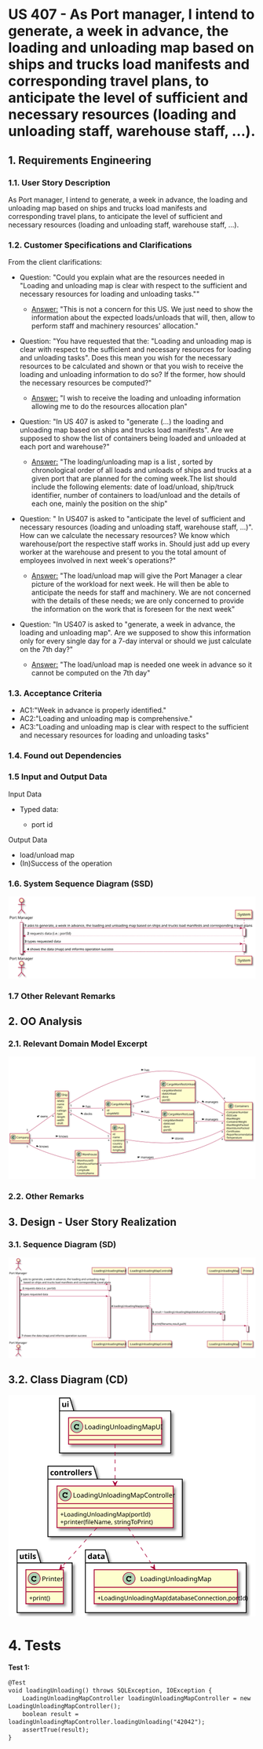 # US 407 - As Port manager, I intend to generate, a week in advance, the loading and unloading map based on ships and trucks load manifests and corresponding travel plans, to anticipate the level of sufficient and necessary resources (loading and unloading staff, warehouse staff, ...).

## 1. Requirements Engineering

### 1.1. User Story Description

As Port manager, I intend to generate, a week in advance, the loading and unloading map based on ships and trucks load manifests and corresponding travel plans, to anticipate the level of sufficient and necessary resources (loading and unloading staff, warehouse staff, ...).

### 1.2. Customer Specifications and Clarifications


From the client clarifications:

* Question: "Could you explain what are the resources needed in "Loading and unloading map is clear with respect to the sufficient and necessary resources for loading and unloading tasks.""
	* [Answer:](https://moodle.isep.ipp.pt/mod/forum/discuss.php?d=13441) "This is not a concern for this US. We just need to show the information about the expected loads/unloads that will, then, allow to perform staff and machinery resources' allocation."

* Question: "You have requested that the: "Loading and unloading map is clear with respect to the sufficient and necessary resources for loading and unloading tasks". Does this mean you wish for the necessary resources to be calculated and shown or that you wish to receive the loading and unloading information to do so? If the former, how should the necessary resources be computed?"
	* [Answer:](https://moodle.isep.ipp.pt/mod/forum/discuss.php?d=13627) "I wish to receive the loading and unloading information allowing me to do the resources allocation plan"

* Question: "In US 407 is asked to "generate (...) the loading and unloading map based on ships and trucks load manifests". Are we supposed to show the list of containers being loaded and unloaded at each port and warehouse?"
	* [Answer:](https://moodle.isep.ipp.pt/mod/forum/discuss.php?d=13651) "The loading/unloading map is a list , sorted by chronological order of all loads and unloads of ships and trucks at a given port that are planned for the coming week.The list should include the following elements: date of load/unload, ship/truck identifier, number of containers to load/unload and the details of each one, mainly the position on the ship"

* Question: " In US407 is asked to "anticipate the level of sufficient and necessary resources (loading and unloading staff, warehouse staff, ...)". How can we calculate the necessary resources? We know which warehouse/port the respective staff works in. Should just add up every worker at the warehouse and present to you the total amount of employees involved in next week's operations?"
	* [Answer:](https://moodle.isep.ipp.pt/mod/forum/discuss.php?d=13652) "The load/unload map will give the Port Manager a clear picture of the workload for next week. He will then be able to anticipate the needs for staff and machinery. We are not concerned with the details of these needs; we are only concerned to provide the information on the work that is foreseen for the next week"

* Question: "In US407 is asked to "generate, a week in advance, the loading and unloading map". Are we supposed to show this information only for every single day for a 7-day interval or should we just calculate on the 7th day?"
	* [Answer:](https://moodle.isep.ipp.pt/mod/forum/discuss.php?d=13653) "The load/unload map is needed one week in advance so it cannot be computed on the 7th day"
	

### 1.3. Acceptance Criteria


* AC1:"Week in advance is properly identified."
* AC2:"Loading and unloading map is comprehensive."
* AC3:"Loading and unloading map is clear with respect to the sufficient and necessary resources for loading and unloading tasks"


### 1.4. Found out Dependencies



### 1.5 Input and Output Data


Input Data

* Typed data:
  	
	* port id

Output Data

* load/unload map
* (In)Success of the operation


### 1.6. System Sequence Diagram (SSD)


![US407-SSD](US407_SSD.svg)


### 1.7 Other Relevant Remarks




## 2. OO Analysis

### 2.1. Relevant Domain Model Excerpt

![US407-MD](US407_DM.svg)

### 2.2. Other Remarks




## 3. Design - User Story Realization

### 3.1. Sequence Diagram (SD)


![US407-SD](US407_SD.svg)

## 3.2. Class Diagram (CD)


![US407-CD](US407_CD.svg)

# 4. Tests


**Test 1:** 

	@Test
    void loadingUnloading() throws SQLException, IOException {
        LoadingUnloadingMapController loadingUnloadingMapController = new LoadingUnloadingMapController();
        boolean result = loadingUnloadingMapController.loadingUnloading("42042");
        assertTrue(result);
    }


